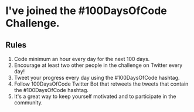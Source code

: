 #  I've joined the #100DaysOfCode Challenge.
## Rules
1. Code minimum an hour every day for the next 100 days.
2. Encourage at least two other people in the challenge on Twitter every day!
3. Tweet your progress every day using the #100DaysOfCode hashtag.
4. Follow 100DaysOfCode Twitter Bot that retweets the tweets that contain the #100DaysOfCode hashtag. 
5. It's a great way to keep    yourself motivated and to participate in the community.
